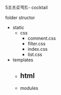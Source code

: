 5조프로젝트- cocktail


folder structor

- static
  - css 
      - comment.css
      - filter.css
      - index.css
      - list.css
- templates
  - html
    - 
  - modules
 